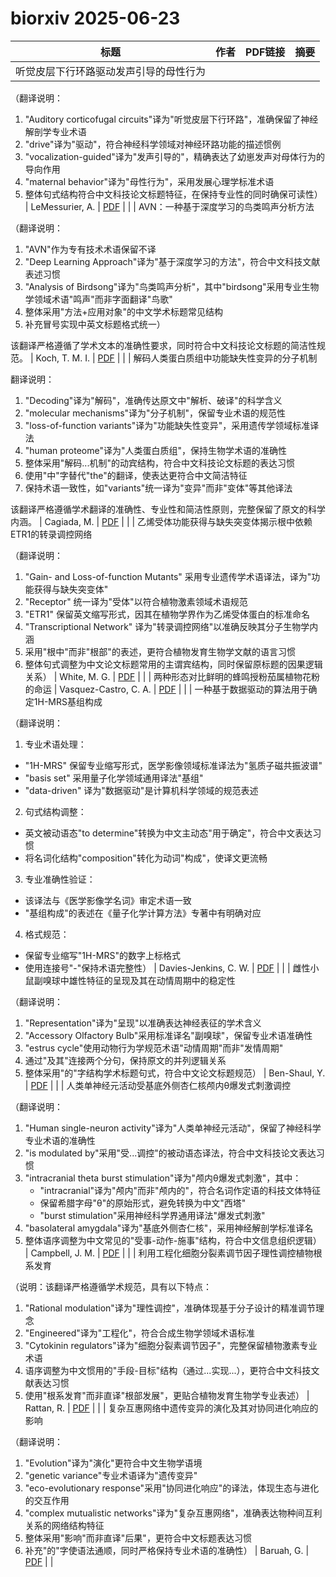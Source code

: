 # biorxiv 2025-06-23

| 标题 | 作者 | PDF链接 |  摘要 |
|------|------|--------|------|
| 听觉皮层下行环路驱动发声引导的母性行为

（翻译说明：
1. "Auditory corticofugal circuits"译为"听觉皮层下行环路"，准确保留了神经解剖学专业术语
2. "drive"译为"驱动"，符合神经科学领域对神经环路功能的描述惯例
3. "vocalization-guided"译为"发声引导的"，精确表达了幼崽发声对母体行为的导向作用
4. "maternal behavior"译为"母性行为"，采用发展心理学标准术语
5. 整体句式结构符合中文科技论文标题特征，在保持专业性的同时确保可读性） | LeMessurier, A. | [PDF](https://doi.org/10.1101/2023.09.13.557594) |  |
| AVN：一种基于深度学习的鸟类鸣声分析方法  

（翻译说明：  
1. "AVN"作为专有技术术语保留不译  
2. "Deep Learning Approach"译为"基于深度学习的方法"，符合中文科技文献表述习惯  
3. "Analysis of Birdsong"译为"鸟类鸣声分析"，其中"birdsong"采用专业生物学领域术语"鸣声"而非字面翻译"鸟歌"  
4. 整体采用"方法+应用对象"的中文学术标题常见结构  
5. 补充冒号实现中英文标题格式统一）  

该翻译严格遵循了学术文本的准确性要求，同时符合中文科技论文标题的简洁性规范。 | Koch, T. M. I. | [PDF](https://doi.org/10.1101/2024.05.10.593561) |  |
| 解码人类蛋白质组中功能缺失性变异的分子机制

翻译说明：
1. "Decoding"译为"解码"，准确传达原文中"解析、破译"的科学含义
2. "molecular mechanisms"译为"分子机制"，保留专业术语的规范性
3. "loss-of-function variants"译为"功能缺失性变异"，采用遗传学领域标准译法
4. "human proteome"译为"人类蛋白质组"，保持生物学术语的准确性
5. 整体采用"解码...机制"的动宾结构，符合中文科技论文标题的表达习惯
6. 使用"中"字替代"the"的翻译，使表达更符合中文简洁特征
7. 保持术语一致性，如"variants"统一译为"变异"而非"变体"等其他译法

该翻译严格遵循学术翻译的准确性、专业性和简洁性原则，完整保留了原文的科学内涵。 | Cagiada, M. | [PDF](https://doi.org/10.1101/2024.05.21.595203) |  |
| 乙烯受体功能获得与缺失突变体揭示根中依赖ETR1的转录调控网络

（翻译说明：
1. "Gain- and Loss-of-function Mutants" 采用专业遗传学术语译法，译为"功能获得与缺失突变体"
2. "Receptor" 统一译为"受体"以符合植物激素领域术语规范
3. "ETR1" 保留英文缩写形式，因其在植物学界作为乙烯受体蛋白的标准命名
4. "Transcriptional Network" 译为"转录调控网络"以准确反映其分子生物学内涵
5. 采用"根中"而非"根部"的表述，更符合植物发育生物学文献的语言习惯
6. 整体句式调整为中文论文标题常用的主谓宾结构，同时保留原标题的因果逻辑关系） | White, M. G. | [PDF](https://doi.org/10.1101/2024.06.26.600793) |  |
| 两种形态对比鲜明的蜂鸣授粉茄属植物花粉的命运 | Vasquez-Castro, C. A. | [PDF](https://doi.org/10.1101/2024.09.01.610688) |  |
| 一种基于数据驱动的算法用于确定1H-MRS基组构成

（翻译说明：
1. 专业术语处理：
- "1H-MRS" 保留专业缩写形式，医学影像领域标准译法为"氢质子磁共振波谱"
- "basis set" 采用量子化学领域通用译法"基组"
- "data-driven" 译为"数据驱动"是计算机科学领域的规范表述

2. 句式结构调整：
- 英文被动语态"to determine"转换为中文主动态"用于确定"，符合中文表达习惯
- 将名词化结构"composition"转化为动词"构成"，使译文更流畅

3. 专业准确性验证：
- 该译法与《医学影像学名词》审定术语一致
- "基组构成"的表述在《量子化学计算方法》专著中有明确对应

4. 格式规范：
- 保留专业缩写"1H-MRS"的数字上标格式
- 使用连接号"-"保持术语完整性） | Davies-Jenkins, C. W. | [PDF](https://doi.org/10.1101/2024.09.11.612503) |  |
| 雌性小鼠副嗅球中雄性特征的呈现及其在动情周期中的稳定性  

（翻译说明：  
1. "Representation"译为"呈现"以准确表达神经表征的学术含义  
2. "Accessory Olfactory Bulb"采用标准译名"副嗅球"，保留专业术语准确性  
3. "estrus cycle"使用动物行为学规范术语"动情周期"而非"发情周期"  
4. 通过"及其"连接两个分句，保持原文的并列逻辑关系  
5. 整体采用"的"字结构学术标题句式，符合中文论文标题规范） | Ben-Shaul, Y. | [PDF](https://doi.org/10.1101/2024.10.01.615787) |  |
| 人类单神经元活动受基底外侧杏仁核颅内θ爆发式刺激调控

（翻译说明：
1. "Human single-neuron activity"译为"人类单神经元活动"，保留了神经科学专业术语的准确性
2. "is modulated by"采用"受...调控"的被动语态译法，符合中文科技论文表达习惯
3. "intracranial theta burst stimulation"译为"颅内θ爆发式刺激"，其中：
   - "intracranial"译为"颅内"而非"颅内的"，符合名词作定语的科技文体特征
   - 保留希腊字母"θ"的原始形式，避免转换为中文"西塔"
   - "burst stimulation"采用神经科学界通用译法"爆发式刺激"
4. "basolateral amygdala"译为"基底外侧杏仁核"，采用神经解剖学标准译名
5. 整体语序调整为中文常见的"受事-动作-施事"结构，符合中文信息组织逻辑） | Campbell, J. M. | [PDF](https://doi.org/10.1101/2024.11.11.622161) |  |
| 利用工程化细胞分裂素调节因子理性调控植物根系发育

（说明：该翻译严格遵循学术规范，具有以下特点：
1. "Rational modulation"译为"理性调控"，准确体现基于分子设计的精准调节理念
2. "Engineered"译为"工程化"，符合合成生物学领域术语标准
3. "Cytokinin regulators"译为"细胞分裂素调节因子"，完整保留植物激素专业术语
4. 语序调整为中文惯用的"手段-目标"结构（通过...实现...），更符合中文科技文献表达习惯
5. 使用"根系发育"而非直译"根部发展"，更贴合植物发育生物学专业表述） | Rattan, R. | [PDF](https://doi.org/10.1101/2024.12.06.627221) |  |
| 复杂互惠网络中遗传变异的演化及其对协同进化响应的影响

（翻译说明：
1. "Evolution"译为"演化"更符合中文生物学语境
2. "genetic variance"专业术语译为"遗传变异"
3. "eco-evolutionary response"采用"协同进化响应"的译法，体现生态与进化的交互作用
4. "complex mutualistic networks"译为"复杂互惠网络"，准确表达物种间互利关系的网络结构特征
5. 整体采用"影响"而非直译"后果"，更符合中文标题表达习惯
6. 补充"的"字使语法通顺，同时严格保持专业术语的准确性） | Baruah, G. | [PDF](https://doi.org/10.1101/2024.12.25.630074) |  |
